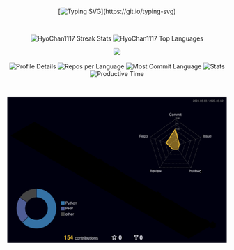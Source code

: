 <div align="center">
<br><br><br>

<!-- Don't just fork or copy it. Star it, please 🥺  -->

[![Typing SVG](https://readme-typing-svg.demolab.com?font=Permanent+Marker&size=47&duration=3500&pause=5000&color=72C843&vCenter=true&width=500&height=60&lines=Hi%F0%9F%91%8B%F0%9F%98%8A%2C+I'm+HyoChan!)](https://git.io/typing-svg)

<br>

<p align="center">
  <img height="180em" src="https://github-readme-streak-stats.herokuapp.com/?user=HyoChan1117&theme=tokyonight" alt="HyoChan1117 Streak Stats" />
  <img height="180em" src="https://github-readme-stats.vercel.app/api/top-langs/?username=HyoChan1117&layout=compact&theme=tokyonight" alt="HyoChan1117 Top Languages" />
</p>
<img height="180em" src="https://github-readme-stats.vercel.app/api?username=HyoChan1117&show_icons=true&theme=tokyonight" />

![Profile Details](http://github-profile-summary-cards.vercel.app/api/cards/profile-details?username=HyoChan1117&theme=gruvbox)
![Repos per Language](http://github-profile-summary-cards.vercel.app/api/cards/repos-per-language?username=HyoChan1117&theme=gruvbox)
![Most Commit Language](http://github-profile-summary-cards.vercel.app/api/cards/most-commit-language?username=HyoChan1117&theme=gruvbox)
![Stats](http://github-profile-summary-cards.vercel.app/api/cards/stats?username=HyoChan1117&theme=gruvbox)
![Productive Time](http://github-profile-summary-cards.vercel.app/api/cards/productive-time?username=HyoChan1117&theme=gruvbox&utcOffset=9)

<br>

![](./profile-3d-contrib/profile-night-rainbow.svg)
